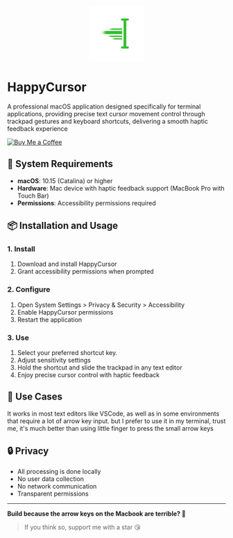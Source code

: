 <div align="center">
  <img src="images/logo.png" alt="HappyCursor Logo" width="128" height="128">
</div>

# HappyCursor

A professional macOS application designed specifically for terminal applications, providing precise text cursor movement control through trackpad gestures and keyboard shortcuts, delivering a smooth haptic feedback experience

[![Buy Me a Coffee](https://img.shields.io/badge/Buy%20Me%20a%20Coffee-%23FFDD00?style=for-the-badge&logo=buy-me-a-coffee&logoColor=black)](https://coff.ee/terry_xie)

## 🚀 System Requirements

- **macOS**: 10.15 (Catalina) or higher
- **Hardware**: Mac device with haptic feedback support (MacBook Pro with Touch Bar)
- **Permissions**: Accessibility permissions required

## 📦 Installation and Usage

### 1. Install
1. Download and install HappyCursor
2. Grant accessibility permissions when prompted

### 2. Configure
1. Open System Settings > Privacy & Security > Accessibility
2. Enable HappyCursor permissions
3. Restart the application

### 3. Use
1. Select your preferred shortcut key.
2. Adjust sensitivity settings
3. Hold the shortcut and slide the trackpad in any text editor
4. Enjoy precise cursor control with haptic feedback

## 🎯 Use Cases

It works in most text editors like VSCode, as well as in some environments that require a lot of arrow key input. but I prefer to use it in my terminal, trust me, it's much better than using little finger to press the small arrow keys

## 🔒 Privacy

- All processing is done locally
- No user data collection
- No network communication
- Transparent permissions

---

**Build because the arrow keys on the Macbook are terrible? 🤨** 
> If you think so, support me with a star 😘
